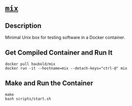 # [`mix`](https://owncloud.gwdg.de/index.php/s/dYu8peg0WNSFPFk)
## Description
Minimal Unix box for testing software in a Docker container.
## Get Compiled Container and Run It
`docker pull haubold/mix`  
`docker run -it --hostname=mix --detach-keys="ctrl-@" mix`

## Make and Run the Container
`make`  
`bash scripts/start.sh`

